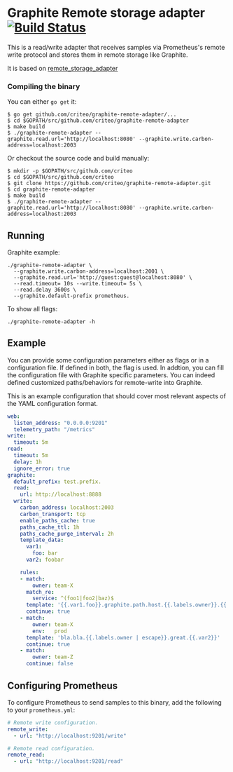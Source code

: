 # Graphite Remote storage adapter [![Build Status](https://travis-ci.org/criteo/graphite-remote-adapter.svg?branch=master)](https://travis-ci.org/criteo/graphite-remote-adapter)

This is a read/write adapter that receives samples via Prometheus's remote write
protocol and stores them in remote storage like Graphite.

It is based on [remote_storage_adapter](https://github.com/prometheus/prometheus/tree/master/documentation/examples/remote_storage/remote_storage_adapter)

### Compiling the binary

You can either `go get` it:

```
$ go get github.com/criteo/graphite-remote-adapter/...
$ cd $GOPATH/src/github.com/criteo/graphite-remote-adapter
$ make build
$ ./graphite-remote-adapter --graphite.read.url='http://localhost:8080' --graphite.write.carbon-address=localhost:2003
```

Or checkout the source code and build manually:

```
$ mkdir -p $GOPATH/src/github.com/criteo
$ cd $GOPATH/src/github.com/criteo
$ git clone https://github.com/criteo/graphite-remote-adapter.git
$ cd graphite-remote-adapter
$ make build
$ ./graphite-remote-adapter --graphite.read.url='http://localhost:8080' --graphite.write.carbon-address=localhost:2003
```

## Running

Graphite example:

```
./graphite-remote-adapter \
  --graphite.write.carbon-address=localhost:2001 \
  --graphite.read.url='http://guest:guest@localhost:8080' \
  --read.timeout= 10s --write.timeout= 5s \
  --read.delay 3600s \
  --graphite.default-prefix prometheus.
```

To show all flags:

```
./graphite-remote-adapter -h
```

## Example
You can provide some configuration parameters either as flags or in a configuration file. If defined in both, the flag is used.
In addtion, you can fill the configuration file with Graphite specific parameters. You can indeed defined customized paths/behaviors for remote-write into Graphite.

This is an example configuration that should cover most relevant aspects of the YAML configuration format.

```yaml
web:
  listen_address: "0.0.0.0:9201"
  telemetry_path: "/metrics"
write:
  timeout: 5m
read:
  timeout: 5m
  delay: 1h
  ignore_error: true
graphite:
  default_prefix: test.prefix.
  read:
    url: http://localhost:8888
  write:
    carbon_address: localhost:2003
    carbon_transport: tcp
    enable_paths_cache: true
    paths_cache_ttl: 1h
    paths_cache_purge_interval: 2h
    template_data:
      var1:
        foo: bar
      var2: foobar

    rules:
    - match:
        owner: team-X
      match_re:
        service: ^(foo1|foo2|baz)$
      template: '{{.var1.foo}}.graphite.path.host.{{.labels.owner}}.{{.labels.service}}{{if ne .labels.env "prod"}}.{{.labels.env}}{{end}}'
      continue: true
    - match:
        owner: team-X
        env:   prod
      template: 'bla.bla.{{.labels.owner | escape}}.great.{{.var2}}'
      continue: true
    - match:
        owner: team-Z
      continue: false

```

## Configuring Prometheus

To configure Prometheus to send samples to this binary, add the following to your `prometheus.yml`:

```yaml
# Remote write configuration.
remote_write:
  - url: "http://localhost:9201/write"

# Remote read configuration.
remote_read:
  - url: "http://localhost:9201/read"
```
